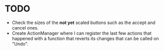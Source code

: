 # TODO

* Check the sizes of the **not yet** scaled buttons such as the accept and cancel ones.
* Create ActionManager where I can register the last few actions that happened with a function that reverts its changes that can be called on "Undo".